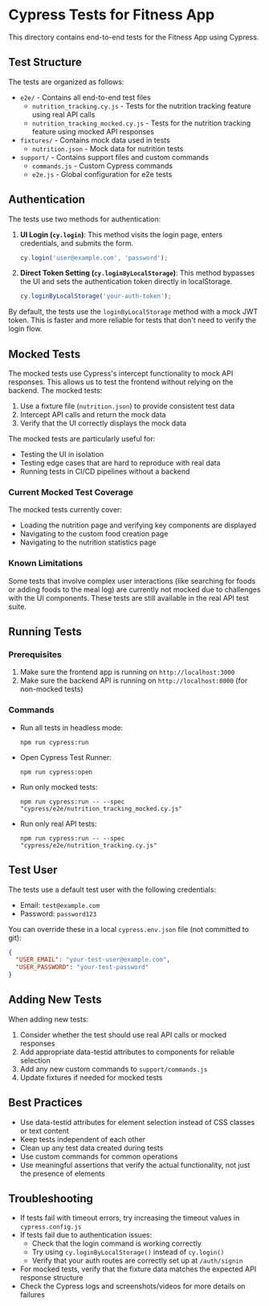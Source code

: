 # Cypress Tests for Fitness App

This directory contains end-to-end tests for the Fitness App using Cypress.

## Test Structure

The tests are organized as follows:

- `e2e/` - Contains all end-to-end test files
  - `nutrition_tracking.cy.js` - Tests for the nutrition tracking feature using real API calls
  - `nutrition_tracking_mocked.cy.js` - Tests for the nutrition tracking feature using mocked API responses
- `fixtures/` - Contains mock data used in tests
  - `nutrition.json` - Mock data for nutrition tests
- `support/` - Contains support files and custom commands
  - `commands.js` - Custom Cypress commands
  - `e2e.js` - Global configuration for e2e tests

## Authentication

The tests use two methods for authentication:

1. **UI Login (`cy.login`)**: This method visits the login page, enters credentials, and submits the form.
   ```javascript
   cy.login('user@example.com', 'password');
   ```

2. **Direct Token Setting (`cy.loginByLocalStorage`)**: This method bypasses the UI and sets the authentication token directly in localStorage.
   ```javascript
   cy.loginByLocalStorage('your-auth-token');
   ```

By default, the tests use the `loginByLocalStorage` method with a mock JWT token. This is faster and more reliable for tests that don't need to verify the login flow.

## Mocked Tests

The mocked tests use Cypress's intercept functionality to mock API responses. This allows us to test the frontend without relying on the backend. The mocked tests:

1. Use a fixture file (`nutrition.json`) to provide consistent test data
2. Intercept API calls and return the mock data
3. Verify that the UI correctly displays the mock data

The mocked tests are particularly useful for:
- Testing the UI in isolation
- Testing edge cases that are hard to reproduce with real data
- Running tests in CI/CD pipelines without a backend

### Current Mocked Test Coverage

The mocked tests currently cover:
- Loading the nutrition page and verifying key components are displayed
- Navigating to the custom food creation page
- Navigating to the nutrition statistics page

### Known Limitations

Some tests that involve complex user interactions (like searching for foods or adding foods to the meal log) are currently not mocked due to challenges with the UI components. These tests are still available in the real API test suite.

## Running Tests

### Prerequisites

1. Make sure the frontend app is running on `http://localhost:3000`
2. Make sure the backend API is running on `http://localhost:8000` (for non-mocked tests)

### Commands

- Run all tests in headless mode:
  ```
  npm run cypress:run
  ```

- Open Cypress Test Runner:
  ```
  npm run cypress:open
  ```

- Run only mocked tests:
  ```
  npm run cypress:run -- --spec "cypress/e2e/nutrition_tracking_mocked.cy.js"
  ```

- Run only real API tests:
  ```
  npm run cypress:run -- --spec "cypress/e2e/nutrition_tracking.cy.js"
  ```

## Test User

The tests use a default test user with the following credentials:
- Email: `test@example.com`
- Password: `password123`

You can override these in a local `cypress.env.json` file (not committed to git):

```json
{
  "USER_EMAIL": "your-test-user@example.com",
  "USER_PASSWORD": "your-test-password"
}
```

## Adding New Tests

When adding new tests:

1. Consider whether the test should use real API calls or mocked responses
2. Add appropriate data-testid attributes to components for reliable selection
3. Add any new custom commands to `support/commands.js`
4. Update fixtures if needed for mocked tests

## Best Practices

- Use data-testid attributes for element selection instead of CSS classes or text content
- Keep tests independent of each other
- Clean up any test data created during tests
- Use custom commands for common operations
- Use meaningful assertions that verify the actual functionality, not just the presence of elements

## Troubleshooting

- If tests fail with timeout errors, try increasing the timeout values in `cypress.config.js`
- If tests fail due to authentication issues:
  - Check that the login command is working correctly
  - Try using `cy.loginByLocalStorage()` instead of `cy.login()`
  - Verify that your auth routes are correctly set up at `/auth/signin`
- For mocked tests, verify that the fixture data matches the expected API response structure
- Check the Cypress logs and screenshots/videos for more details on failures 